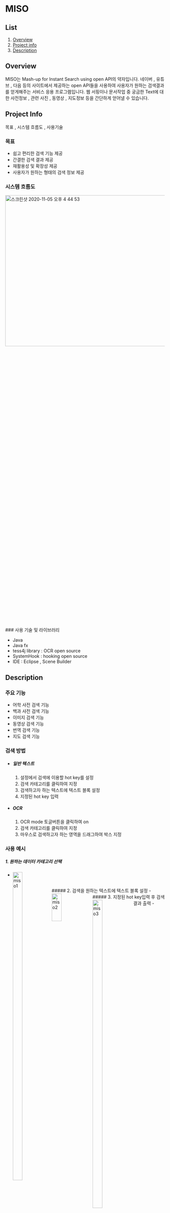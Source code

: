# MISO

## List

1. [Overview](#overview)
2. [Project info](#project-info)
3. [Description](#description)



## Overview

MISO는 Mash-up for Instant Search using open API의 약자입니다. 네이버 , 유튜브 , 다음 등의 사이트에서 제공하는 open API들을 사용하여 사용자가 원하는 검색결과를 얻게해주는 서비스 응용 프로그램입니다. 웹 서핑이나 문서작업 중 궁금한 Text에 대한 사전정보 , 관련 사진 , 동영상 , 지도정보 등을 간단하게 얻어낼 수 있습니다. 



## Project Info

목표 , 시스템 흐름도 , 사용기술

### 목표

- 쉽고 편리한 검색 기능 제공
- 간결한 검색 결과 제공
- 재활용성 및 확장성 제공
- 사용자가 원하는 형태의 검색 정보 제공



### 시스템 흐름도

<img width="874" alt="스크린샷 2020-11-05 오후 4 44 53" src="https://user-images.githubusercontent.com/29722673/98215752-89569480-1f8b-11eb-893a-c908f97dc3a0.png" width="60%" height="35%" align="left">
<br/>
### 사용 기술 및 라이브러리

- Java
- Java fx
- tess4j library : OCR open source
- SystemHook : hooking open source
- IDE : Eclipse , Scene Builder





## Description



### 주요 기능

- 어학 사전 검색 기능
- 백과 사전 검색 기능
- 이미지 검색 기능
- 동영상 검색 기능
- 번역 검색 기능
- 지도 검색 기능

### 검색 방법

- ##### 일반 텍스트

  1. 설정에서 검색에 이용할 hot key를 설정
  2. 검색 카테고리를 클릭하여 지정
  3. 검색하고자 하는 텍스트에 텍스트 블록 설정
  4. 지정된 hot key 입력

- ##### OCR

  1. OCR mode 토글버튼을 클릭하여 on
  2. 검색 카테고리를 클릭하여 지정
  3. 마우스로 검색하고자 하는 영역을 드래그하여 박스 지정



### 사용 예시

##### 1. 원하는 데이터 카테고리 선택

- <img src="https://user-images.githubusercontent.com/29722673/98216052-e7837780-1f8b-11eb-8ecf-d8e0fc18f459.png" alt="miso1" width="25%" height="50%" align="left" />

<br/>
##### 2. 검색을 원하는 텍스트에 텍스트 블록 설정
- <img src="https://user-images.githubusercontent.com/29722673/98216217-1b5e9d00-1f8c-11eb-8c54-f036dae0ef5e.png" alt="miso2" width="25%" height="15%" align="left" />

<br/>
##### 3. 지정된 hot key입력 후 검색 결과 출력
- <img src="https://user-images.githubusercontent.com/29722673/98216301-37fad500-1f8c-11eb-9699-0719bd3b701c.png" alt="miso3" width="25%" height="50%" align="left" />

